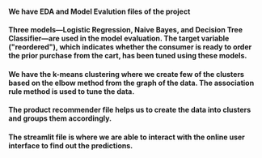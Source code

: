 #### We have EDA and Model Evalution files of the project
#### Three models—Logistic Regression, Naive Bayes, and Decision Tree Classifier—are used in the model evaluation. The target variable ("reordered"), which indicates whether the consumer is ready to order the prior purchase from the cart, has been tuned using these models. 
#### We have the k-means clustering where we create few of the clusters based on the elbow method from the graph of the data. The association rule method is used to tune the data.


#### The product recommender file helps us to create the data into clusters and groups them accordingly.

#### The streamlit file is where we are able to interact with the online user interface to find out the predictions.
